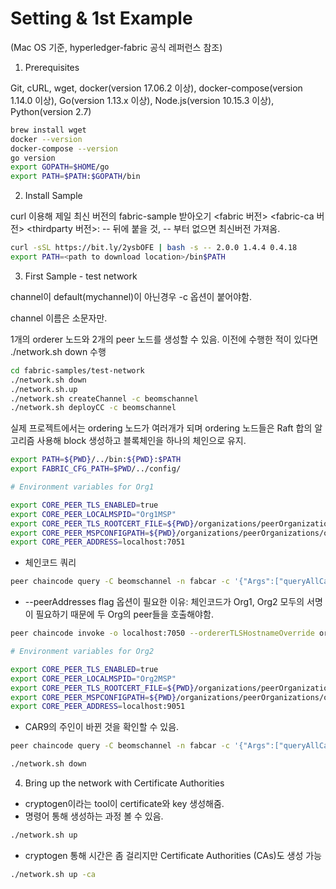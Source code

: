 # Setting & 1st Example

(Mac OS 기준, hyperledger-fabric 공식 레퍼런스 참조)

1. Prerequisites

Git, cURL, wget, docker(version 17.06.2 이상), docker-compose(version 1.14.0 이상), Go(version 1.13.x 이상), Node.js(version 10.15.3 이상), Python(version 2.7)

```bash
brew install wget
docker --version
docker-compose --version
go version
export GOPATH=$HOME/go
export PATH=$PATH:$GOPATH/bin
```

2. Install Sample

curl 이용해 제일 최신 버전의 fabric-sample 받아오기
<fabric 버전> <fabric-ca 버전> <thirdparty 버전>: -- 뒤에 붙을 것, -- 부터 없으면 최신버전 가져옴.
```bash
curl -sSL https://bit.ly/2ysbOFE | bash -s -- 2.0.0 1.4.4 0.4.18
export PATH=<path to download location>/bin$PATH
```

3. First Sample - test network

channel이 default(mychannel)이 아닌경우 -c 옵션이 붙어야함.

channel 이름은 소문자만.


1개의 orderer 노드와 2개의 peer 노드를 생성할 수 있음. 이전에 수행한 적이 있다면 ./network.sh down 수행

```bash
cd fabric-samples/test-network
./network.sh down
./network.sh.up
./network.sh createChannel -c beomschannel
./network.sh deployCC -c beomschannel
```

실제 프로젝트에서는 ordering 노드가 여러개가 되며 ordering 노드들은 Raft 합의 알고리즘 사용해 block 생성하고 블록체인을 하나의 체인으로 유지.

```bash
export PATH=${PWD}/../bin:${PWD}:$PATH
export FABRIC_CFG_PATH=$PWD/../config/
```

```bash
# Environment variables for Org1

export CORE_PEER_TLS_ENABLED=true
export CORE_PEER_LOCALMSPID="Org1MSP"
export CORE_PEER_TLS_ROOTCERT_FILE=${PWD}/organizations/peerOrganizations/org1.example.com/peers/peer0.org1.example.com/tls/ca.crt
export CORE_PEER_MSPCONFIGPATH=${PWD}/organizations/peerOrganizations/org1.example.com/users/Admin@org1.example.com/msp
export CORE_PEER_ADDRESS=localhost:7051
```

- 체인코드 쿼리
```bash
peer chaincode query -C beomschannel -n fabcar -c '{"Args":["queryAllCars"]}'
```
- --peerAddresses flag 옵션이 필요한 이유: 체인코드가 Org1, Org2 모두의 서명이 필요하기 때문에 두 Org의 peer들을 호출해야함.
```bash
peer chaincode invoke -o localhost:7050 --ordererTLSHostnameOverride orderer.example.com --tls true --cafile ${PWD}/organizations/ordererOrganizations/example.com/orderers/orderer.example.com/msp/tlscacerts/tlsca.example.com-cert.pem -C beomschannel -n fabcar --peerAddresses localhost:7051 --tlsRootCertFiles ${PWD}/organizations/peerOrganizations/org1.example.com/peers/peer0.org1.example.com/tls/ca.crt --peerAddresses localhost:9051 --tlsRootCertFiles ${PWD}/organizations/peerOrganizations/org2.example.com/peers/peer0.org2.example.com/tls/ca.crt -c '{"function":"changeCarOwner","Args":["CAR9","Dave"]}'
```


```bash
# Environment variables for Org2

export CORE_PEER_TLS_ENABLED=true
export CORE_PEER_LOCALMSPID="Org2MSP"
export CORE_PEER_TLS_ROOTCERT_FILE=${PWD}/organizations/peerOrganizations/org2.example.com/peers/peer0.org2.example.com/tls/ca.crt
export CORE_PEER_MSPCONFIGPATH=${PWD}/organizations/peerOrganizations/org2.example.com/users/Admin@org2.example.com/msp
export CORE_PEER_ADDRESS=localhost:9051
```

- CAR9의 주인이 바뀐 것을 확인할 수 있음.
```bash
peer chaincode query -C beomschannel -n fabcar -c '{"Args":["queryAllCars"]}'
```

```bash
./network.sh down
```

4. Bring up the network with Certificate Authorities
- cryptogen이라는 tool이 certificate와 key 생성해줌.
- 명령어 통해 생성하는 과정 볼 수 있음.
```bash
./network.sh up
```

- cryptogen 통해 시간은 좀 걸리지만 Certificate Authorities (CAs)도 생성 가능
```bash
./network.sh up -ca
```